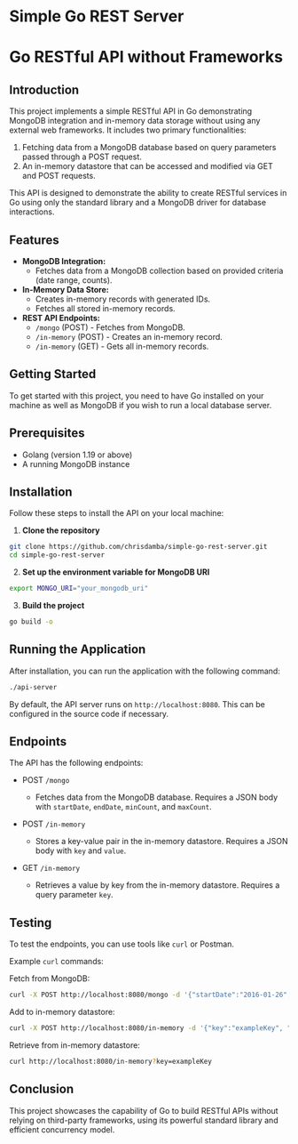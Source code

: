 # Simple Go REST Server



# Go RESTful API without Frameworks

## Introduction

This project implements a simple RESTful API in Go demonstrating MongoDB integration and in-memory data storage without using any external web frameworks. It includes two primary functionalities:

1. Fetching data from a MongoDB database based on query parameters passed through a POST request.
2. An in-memory datastore that can be accessed and modified via GET and POST requests.

This API is designed to demonstrate the ability to create RESTful services in Go using only the standard library and a MongoDB driver for database interactions.



## Features

- **MongoDB Integration:**
  - Fetches data from a MongoDB collection based on provided criteria (date range, counts).
- **In-Memory Data Store:**
  - Creates in-memory records with generated IDs.
  - Fetches all stored in-memory records.
- **REST API Endpoints:**
  - `/mongo` (POST) - Fetches from MongoDB.
  - `/in-memory` (POST) - Creates an in-memory record.
  - `/in-memory` (GET) - Gets all in-memory records.


## Getting Started

To get started with this project, you need to have Go installed on your machine as well as MongoDB if you wish to run a local database server.

## Prerequisites

- Golang (version 1.19 or above)
- A running MongoDB instance


## Installation

Follow these steps to install the API on your local machine:

1.  **Clone the repository**

```sh
git clone https://github.com/chrisdamba/simple-go-rest-server.git
cd simple-go-rest-server
```

2.  **Set up the environment variable for MongoDB URI**
```bash
export MONGO_URI="your_mongodb_uri"
```

3.  **Build the project**
```bash
go build -o 
```



## Running the Application

After installation, you can run the application with the following command:

```sh
./api-server
```

By default, the API server runs on `http://localhost:8080`. This can be configured in the source code if necessary.

## Endpoints

The API has the following endpoints:

- POST `/mongo`
  - Fetches data from the MongoDB database. Requires a JSON body with `startDate`, `endDate`, `minCount`, and `maxCount`.

- POST `/in-memory`
  - Stores a key-value pair in the in-memory datastore. Requires a JSON body with `key` and `value`.

- GET `/in-memory`
  - Retrieves a value by key from the in-memory datastore. Requires a query parameter `key`.

## Testing

To test the endpoints, you can use tools like `curl` or Postman.

Example `curl` commands:

Fetch from MongoDB:
```sh
curl -X POST http://localhost:8080/mongo -d '{"startDate":"2016-01-26", "endDate":"2018-02-02", "minCount": 2700, "maxCount": 3000}' -H "Content-Type: application/json"
```

Add to in-memory datastore:
```sh
curl -X POST http://localhost:8080/in-memory -d '{"key":"exampleKey", "value":"exampleValue"}' -H "Content-Type: application/json"
```

Retrieve from in-memory datastore:
```sh
curl http://localhost:8080/in-memory?key=exampleKey
```

## Conclusion

This project showcases the capability of Go to build RESTful APIs without relying on third-party frameworks, using its powerful standard library and efficient concurrency model.
